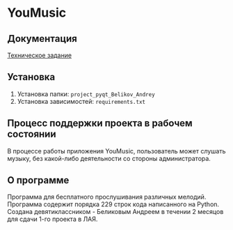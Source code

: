 # YouMusic

## Документация
[Техническое задание](materials/technical_specification.md)

## Установка
1. Установка папки:
```project_pyqt_Belikov_Andrey```
2. Установка зависимостей: 
```requirements.txt```

## Процесс поддержки проекта в рабочем состоянии
В процессе работы приложения YouMusic, пользователь может слушать
музыку, без какой-либо деятельности со стороны администратора.

## О программе
Программа для бесплатного прослушивания различных мелодий.
Программа содержит порядка 229 строк кода написанного на Python.
Создана девятиклассником - Беликовым Андреем в течении 2 месяцов для сдачи 1-го проекта в ЛАЯ.
